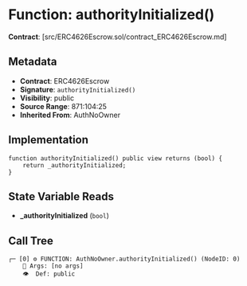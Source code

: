 # Function: authorityInitialized()

**Contract**: [src/ERC4626Escrow.sol/contract_ERC4626Escrow.md]

## Metadata

- **Contract**: ERC4626Escrow
- **Signature**: `authorityInitialized()`
- **Visibility**: public
- **Source Range**: 871:104:25
- **Inherited From**: AuthNoOwner

## Implementation

```solidity
function authorityInitialized() public view returns (bool) {
    return _authorityInitialized;
}
```

## State Variable Reads

- **_authorityInitialized** (`bool`)

## Call Tree

```
┌─ [0] ⚙️ FUNCTION: AuthNoOwner.authorityInitialized() (NodeID: 0)
    💬 Args: [no args]
    👁️  Def: public
```
